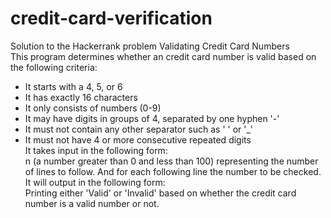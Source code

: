 # credit-card-verification
Solution to the Hackerrank problem Validating Credit Card Numbers  
This program determines whether an credit card number is valid based on the following criteria:
- It starts with a 4, 5, or 6 
- It has exactly 16 characters 
- It only consists of numbers (0-9)
- It may have digits in groups of 4, separated by one hyphen '-' 
- It must not contain any other separator such as ' ' or '_'
- It must not have 4 or more consecutive repeated digits  
It takes input in the following form:  
n (a number greater than 0 and less than 100) representing the number of lines to follow. 
And for each following line the number to be checked.  
It will output in the following form:  
Printing either 'Valid' or 'Invalid' based on whether the credit card number is a valid number or not.
